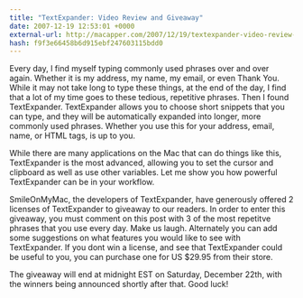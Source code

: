 ```yaml
---
title: "TextExpander: Video Review and Giveaway"
date: 2007-12-19 12:53:01 +0000
external-url: http://macapper.com/2007/12/19/textexpander-video-review-and-giveaway/
hash: f9f3e66458b6d915ebf247603115bdd0
---
```


Every day, I find myself typing commonly used phrases over and over again. Whether it is my address, my name, my email, or even Thank You. While it may not take long to type these things, at the end of the day, I find that a lot of my time goes to these tedious, repetitive phrases. Then I found TextExpander. TextExpander allows you to choose short snippets that you can type, and they will be automatically expanded into longer, more commonly used phrases. Whether you use this for your address, email, name, or HTML tags, is up to you. 

While there are many applications on the Mac that can do things like this, TextExpander is the most advanced, allowing you to set the cursor and clipboard as well as use other variables. Let me show you how powerful TextExpander can be in your workflow.



SmileOnMyMac, the developers of TextExpander, have generously offered 2 licenses of TextExpander to giveaway to our readers. In order to enter this giveaway, you must comment on this post with 3 of the most repetitve phrases that you use every day.  Make us laugh.  Alternately you can add some suggestions on what features you would like to see with TextExpander. If you dont win a license, and see that TextExpander could be useful to you, you can purchase one for US $29.95 from their store.

The giveaway will end at midnight EST on Saturday, December 22th, with the winners being announced shortly after that. Good luck!

